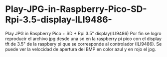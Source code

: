 # Play-JPG-in-Raspberry-Pico-SD-Rpi-3.5-display-ILI9486-
Play JPG in Raspberry Pico + SD + Rpi 3.5" display(ILI9486)
Por fin se logro reproducir el archivo jpg desde una sd en la raspberry pi pico con el display tft de 3.5" de la raspbery pi que se corresponde al controlador (ILI9486).
Se puede ver la velocidad de apertura del BMP en color azul y en rojo el jpg.
